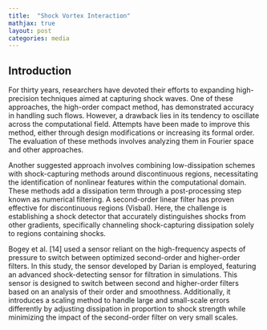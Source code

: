 ```yaml
---
title:  "Shock Vortex Interaction"
mathjax: true
layout: post
categories: media
---
```


## Introduction

For thirty years, researchers have devoted their efforts to expanding high-precision techniques aimed at capturing shock waves. One of these approaches, the high-order compact method, has demonstrated accuracy in handling such flows. However, a drawback lies in its tendency to oscillate across the computational field. Attempts have been made to improve this method, either through design modifications or increasing its formal order. The evaluation of these methods involves analyzing them in Fourier space and other approaches.

Another suggested approach involves combining low-dissipation schemes with shock-capturing methods around discontinuous regions, necessitating the identification of nonlinear features within the computational domain. These methods add a dissipation term through a post-processing step known as numerical filtering.  A second-order linear filter has proven effective for discontinuous regions (Visbal). Here, the challenge is establishing a shock detector that accurately distinguishes shocks from other gradients, specifically channeling shock-capturing dissipation solely to regions containing shocks.

Bogey et al. [14] used a sensor reliant on the high-frequency aspects of pressure to switch between optimized second-order and higher-order filters. In this study, the sensor developed by Darian is employed, featuring an advanced shock-detecting sensor for filtration in simulations. This sensor is designed to switch between second and higher-order filters based on an analysis of their order and smoothness. Additionally, it introduces a scaling method to handle large and small-scale errors differently by adjusting dissipation in proportion to shock strength while minimizing the impact of the second-order filter on very small scales.

